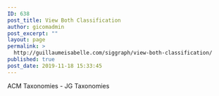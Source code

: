 ```yaml
---
ID: 638
post_title: View Both Classification
author: gicomadmin
post_excerpt: ""
layout: page
permalink: >
  http://guillaumeisabelle.com/siggraph/view-both-classification/
published: true
post_date: 2019-11-18 15:33:45
---
```

<!-- wp:paragraph -->

ACM Taxonomies - JG Taxonomies

<!-- /wp:paragraph -->